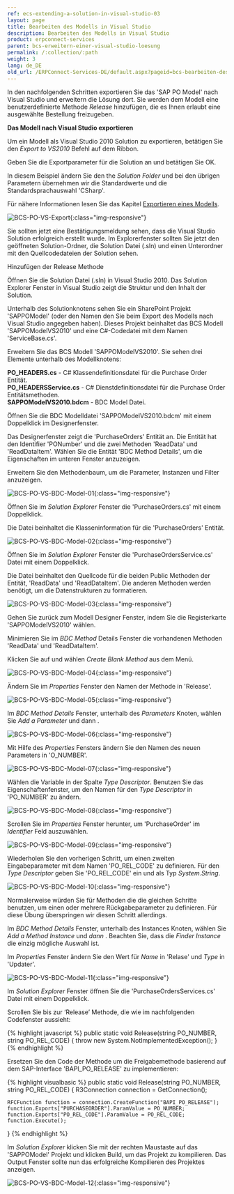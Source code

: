 ```yaml
---
ref: ecs-extending-a-solution-in-visual-studio-03
layout: page
title: Bearbeiten des Modells in Visual Studio
description: Bearbeiten des Modells in Visual Studio
product: erpconnect-services
parent: bcs-erweitern-einer-visual-studio-loesung
permalink: /:collection/:path
weight: 3
lang: de_DE
old_url: /ERPConnect-Services-DE/default.aspx?pageid=bcs-bearbeiten-des-modells-in-visual-studio
---
```


In den nachfolgenden Schritten exportieren Sie das 'SAP PO Model' nach Visual Studio und erweitern die Lösung dort. Sie werden dem Modell eine benutzerdefinierte Methode *Release* hinzufügen, die es Ihnen erlaubt eine ausgewählte Bestellung freizugeben.

**Das Modell nach Visual Studio exportieren**

Um ein Modell als Visual Studio 2010 Solution zu exportieren, betätigen Sie den *Export to VS2010* Befehl auf dem Ribbon.

Geben Sie die Exportparameter für die Solution an und betätigen Sie OK.

In diesem Beispiel ändern Sie den the *Solution Folder* und bei den übrigen Parametern übernehmen wir die Standardwerte und die Standardsprachauswahl 'CSharp'.

Für nähere Informationen lesen Sie das Kapitel [Exportieren eines Modells](../../bcs-erste-schritte/bcs-exportieren-eines-modells).

![BCS-PO-VS-Export](/img/content/BCS-PO-VS-Export.png){:class="img-responsive"}

Sie sollten jetzt eine Bestätigungsmeldung sehen, dass die Visual Studio Solution erfolgreich erstellt wurde. Im Explorerfenster sollten Sie jetzt den geöffneten Solution-Ordner, die Solution Datei (.sln) und einen Unterordner mit den Quellcodedateien der Solution sehen.



Hinzufügen der Release Methode

Öffnen Sie die Solution Datei (.sln) in Visual Studio 2010. Das Solution Explorer Fenster in Visual Studio zeigt die Struktur und den Inhalt der Solution.

Unterhalb des Solutionknotens sehen Sie ein SharePoint Projekt 'SAPPOModel' (oder den Namen den Sie beim Export des Modells nach Visual Studio angegeben haben). Dieses Projekt beinhaltet das BCS Modell 'SAPPOModelVS2010' und eine C#-Codedatei mit dem Namen 'ServiceBase.cs'.

Erweitern Sie das BCS Modell 'SAPPOModelVS2010'. Sie sehen drei Elemente unterhalb des Modellknotens:

**PO_HEADERS.cs** -	 C# Klassendefinitionsdatei für die Purchase Order Entität.<br>
**PO_HEADERSService.cs** -	 C# Dienstdefinitionsdatei für die Purchase Order Entitätsmethoden.<br>
**SAPPOModelVS2010.bdcm** -	 BDC Model Datei.

Öffnen Sie die BDC Modelldatei 'SAPPOModelVS2010.bdcm' mit einem Doppelklick im Designerfenster.

Das Designerfenster zeigt die 'PurchaseOrders' Entität an. Die Entität hat den Identifier 'PONumber' und die zwei Methoden 'ReadData' und 'ReadDataItem'. Wählen Sie die Entität 'BDC Method Details', um die Eigenschaften im unteren Fenster anzuzeigen.

Erweitern Sie den Methodenbaum, um die Parameter, Instanzen und Filter anzuzeigen.

![BCS-PO-VS-BDC-Model-01](/img/content/BCS-PO-VS-BDC-Model-01.png){:class="img-responsive"}

Öffnen Sie im *Solution Explorer* Fenster die 'PurchaseOrders.cs' mit einem Doppelklick.


Die Datei beinhaltet die Klasseninformation für die 'PurchaseOrders' Entität.

![BCS-PO-VS-BDC-Model-02](/img/content/BCS-PO-VS-BDC-Model-02.png){:class="img-responsive"}

Öffnen Sie im *Solution Explorer* Fenster die 'PurchaseOrdersService.cs' Datei mit einem Doppelklick.


Die Datei beinhaltet den Quellcode für die beiden Public Methoden der Entität, 'ReadData' und 'ReadDataItem'. Die anderen Methoden werden benötigt, um die Datenstrukturen zu formatieren. 

![BCS-PO-VS-BDC-Model-03](/img/content/BCS-PO-VS-BDC-Model-03.png){:class="img-responsive"}

Gehen Sie zurück zum Modell Designer Fenster, indem Sie die Registerkarte 'SAPPOModelVS2010' wählen.


Minimieren Sie im *BDC Method* Details Fenster die vorhandenen Methoden 'ReadData' und 'ReadDataItem'.

Klicken Sie auf und wählen *Create Blank Method*  aus dem Menü.

![BCS-PO-VS-BDC-Model-04](/img/content/BCS-PO-VS-BDC-Model-04.png){:class="img-responsive"}

Ändern Sie im *Properties* Fenster den Namen der Methode in 'Release'.

![BCS-PO-VS-BDC-Model-05](/img/content/BCS-PO-VS-BDC-Model-05.png){:class="img-responsive"}

Im *BDC Method Details* Fenster, unterhalb des *Parameters* Knoten, wählen Sie *Add a Parameter* und dann .

![BCS-PO-VS-BDC-Model-06](/img/content/BCS-PO-VS-BDC-Model-06.png){:class="img-responsive"}

Mit Hilfe des *Properties* Fensters ändern Sie den Namen des neuen Parameters in 'O_NUMBER'.

![BCS-PO-VS-BDC-Model-07](/img/content/BCS-PO-VS-BDC-Model-07.png){:class="img-responsive"}

Wählen die Variable in der Spalte *Type Descriptor*. Benutzen Sie das Eigenschaftenfenster, um den Namen für den *Type Descriptor* in 'PO_NUMBER' zu ändern.

![BCS-PO-VS-BDC-Model-08](/img/content/BCS-PO-VS-BDC-Model-08.png){:class="img-responsive"}

Scrollen Sie im *Properties* Fenster herunter, um 'PurchaseOrder' im *Identifier* Feld auszuwählen.

![BCS-PO-VS-BDC-Model-09](/img/content/BCS-PO-VS-BDC-Model-09.png){:class="img-responsive"}

Wiederholen Sie den vorherigen Schritt, um einen zweiten Eingabeparameter mit dem Namen 'PO_REL_CODE' zu definieren. Für den *Type Descriptor* geben Sie 'PO_REL_CODE' ein und als Typ *System.String*.

![BCS-PO-VS-BDC-Model-10](/img/content/BCS-PO-VS-BDC-Model-10.png){:class="img-responsive"}

Normalerweise würden Sie für Methoden die die gleichen Schritte benutzen, um einen oder mehrere Rückgabeparameter zu definieren. Für diese Übung überspringen wir diesen Schritt allerdings.

Im *BDC Method Details* Fenster, unterhalb des Instances Knoten, wählen Sie *Add a Method Instance* und *dann* . Beachten Sie, dass die *Finder Instance* die einzig mögliche Auswahl ist.

Im *Properties* Fenster ändern Sie den Wert für *Name* in 'Relase' und *Type* in 'Updater'.

![BCS-PO-VS-BDC-Model-11](/img/content/BCS-PO-VS-BDC-Model-11.png){:class="img-responsive"}

Im *Solution Explorer* Fenster öffnen Sie die 'PurchaseOrdersServices.cs' Datei mit einem Doppelklick.

Scrollen Sie bis zur ‘Release’ Methode, die wie im nachfolgenden Codefenster aussieht:

{% highlight javascript %}
public static void Release(string PO_NUMBER, string PO_REL_CODE)
{
    throw new System.NotImplementedException();
}
{% endhighlight %}

Ersetzen Sie den Code der Methode um die Freigabemethode basierend auf dem SAP-Interface 'BAPI_PO_RELEASE' zu implementieren:


{% highlight visualbasic %}
public static void Release(string PO_NUMBER, string PO_REL_CODE)
{
    R3Connection connection = GetConnection();

    RFCFunction function = connection.CreateFunction("BAPI_PO_RELEASE");
    function.Exports["PURCHASEORDER"].ParamValue = PO_NUMBER;
    function.Exports["PO_REL_CODE"].ParamValue = PO_REL_CODE;
    function.Execute();
}
{% endhighlight %}

Im *Solution Explorer* klicken Sie mit der rechten Maustaste auf das 'SAPPOModel' Projekt und klicken Build, um das Projekt zu kompilieren. Das Output Fenster sollte nun das erfolgreiche Kompilieren des Projektes anzeigen. 


![BCS-PO-VS-BDC-Model-12](/img/content/BCS-PO-VS-BDC-Model-12.png){:class="img-responsive"}

